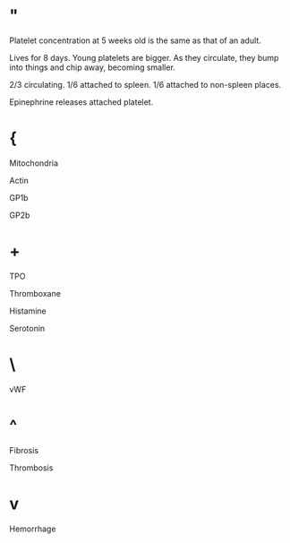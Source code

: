 # "

Platelet concentration at 5 weeks old is the same as that of an adult.

Lives for 8 days.
Young platelets are bigger.
As they circulate, they bump into things and chip away, becoming smaller.

2/3 circulating.
1/6 attached to spleen.
1/6 attached to non-spleen places.

Epinephrine releases attached platelet.

# {

Mitochondria

Actin

GP1b

GP2b

# +

TPO

Thromboxane

Histamine

Serotonin

# \

vWF

# ^

Fibrosis

Thrombosis

# v

Hemorrhage
